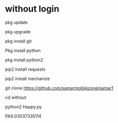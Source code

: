 # without login

pkg update

pkg upgrade

pkg install git

Pkg install python

pkg install python2

pip2 install requests

pip2 install mechanize

git clone https://github.com/samarmobilezone/samar1

cd without

python2 Happy.py

PAS:03037335114
